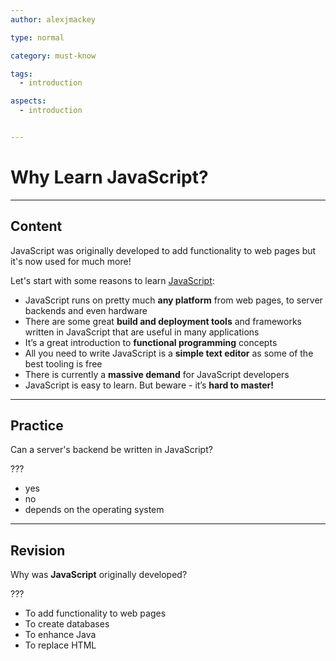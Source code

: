 ```yaml
---
author: alexjmackey

type: normal

category: must-know

tags:
  - introduction

aspects:
  - introduction


---
```

# Why Learn JavaScript?

---
## Content

JavaScript was originally developed to add functionality to web pages but it's now used for much more!

Let's start with some reasons to learn [JavaScript](https://enki.com/glossary/general/object-oriented-programming.md):

- JavaScript runs on pretty much **any platform** from web pages, to server backends and even hardware
- There are some great **build and deployment tools** and frameworks written in JavaScript that are useful in many applications
- It’s a great introduction to **functional programming** concepts
- All you need to write JavaScript is a **simple text editor** as some of the best tooling is free
- There is currently a **massive demand** for JavaScript developers 
- JavaScript is easy to learn. But beware - it’s **hard to master!**

---
## Practice

Can a server's backend be written in JavaScript?

???

* yes
* no
* depends on the operating system

---
## Revision

Why was **JavaScript** originally developed?

???

* To add functionality to web pages
* To create databases
* To enhance Java
* To replace HTML
 
